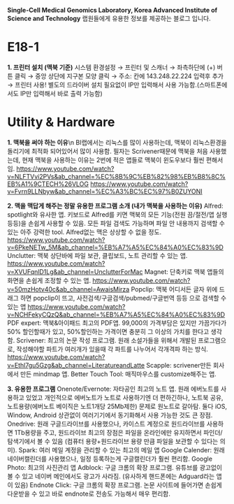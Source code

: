 **Single-Cell Medical Genomics Laboratory, Korea Advanced Institute of Science and Technology** 랩원들에게 유용한 정보를 제공하는 블로그 입니다.

# E18-1
**1. 프린터 설치 (맥북 기준)**
시스템 환경설정 → 프린터 및 스캐너 → 좌측하단에 (+) 버튼 클릭 → 중앙 상단에 지구본 모양 클릭 → 주소: 칸에 143.248.22.224 입력후 추가 → 프린터 사용!
별도의 드라이버 설치 필요없이 IP만 입력해서 사용 가능함.(스마트폰에서도 IP만 입력해서 바로 출력 가능함)

# Utility & Hardware
**1. 맥북을 써야 하는 이유**\n
BI랩에서는 리눅스를 많이 사용하는데, 맥북이 리눅스환경을 돌리기에 최적화 되어있어서 많이 사용함.
필자는 Scrivener때문에 맥북을 처음 사용했는데, 현재 맥북을 사용하는 이유는 2번에 적은 앱들로 맥북이 윈도우보다 훨씬 편해서임.
https://www.youtube.com/watch?v=NLFTVvi2PVs&ab_channel=%EC%8B%9C%EB%82%98%EB%B8%8C%EB%A1%9CTECH%26VLOG
https://www.youtube.com/watch?v=Fvrn9LLNbyw&ab_channel=%EC%A3%BC%EC%97%B0ZUYONI

**2. 맥을 맥답게 해주는 정말 유용한 프로그램 소개 (내가 맥북을 사용하는 이유)**
  Alfred: spotlight와 유사한 앱. 키보드로 Alfred를 키면 맥북의 모든 기능(전원 끔/절전/앱 실행 등등)을 손쉽게 사용할 수 있음. 모든 파일 검색도 가능하며 파일 안 내용까지 검색할 수 있는 아주 강력한 tool. Alfred없는 맥은 상상할 수 없을 정도.
https://www.youtube.com/watch?v=6PkeNETw_5M&ab_channel=%EB%A7%A5%EC%84%A0%EC%83%9D
Unclutter: 맥북 상단바에 파일 보관, 클립보드, 노트 관리할 수 있는 앱.
https://www.youtube.com/watch?v=XVUFqnlD1Lg&ab_channel=UnclutterForMac
Magnet: 단축키로 맥북 앱들의 화면을 손쉽게 조정할 수 있는 앱.
https://www.youtube.com/watch?v=50mzHotv40c&ab_channel=AwaisMirza
Popclip: 맥북 어디서든 글자 위에 드래그 하면 popclip이 뜨고, 사전검색/구글검색/pubmed/구글번역 등등 으로 검색할 수 있는 앱
https://www.youtube.com/watch?v=NCHFekyCQzQ&ab_channel=%EB%A7%A5%EC%84%A0%EC%83%9D
PDF expert: 맥북&아이패드 최고의 PDF앱. 99,000의 가격부담은 있지만 가끔가다가 50% 할인할때가 있고, 50%할인하는 가격이면 충분히 그 이상의 가치를 한다고 생각함.
Scrivener: 최고의 논문 작성 프로그램. 원래 소설가들을 위해서 개발된 프로그램으로, 작성해야할 파트가 여러개가 있을때 각 파트를 나누어서 각개격파 하는 방식.
https://www.youtube.com/watch?v=Ethl7gu5Gzg&ab_channel=LiteratureandLatte
Scapple: scrivener만든 회사에서 만든 mindmap 앱.
Better Touch Tool: 매직마우스를 customize해주는 앱.

**3. 유용한 프로그램**
Onenote/Evernote: 자타공인 최고의 노트 앱. 원래 에버노트를 사용하고 있었고 개인적으로 에버노트가 노트로 사용하기엔 더 편하긴하나, 노트북 공유, 노트용량(에버노트 베이직은 노트1개당 25Mb제한) 문제로 원노트로 갈아탐. 둘다 iOS, Window, Android 상관없이 여러기기에서 동기화해서 사용 가능한 것도 큰 장점.
Onedrive: 원래 구글드라이브를 사용했으나, 카이스트 계정으로 원드라이브를 사용하면 1Tb용량을 주고, 원드라이브 최고의 장점은 파일을 온라인에만 유지하면서 파인더/탐색기에서 볼 수 있음 (컴퓨터 용량+원드라이브 용량 만큼 파일을 보관할 수 있다는 의미).
Spark: 여러 메일 계정을 관리할 수 있는 최고의 메일 앱
Google Calender: 원래 네이버캘린더를 사용했으나, 일정 등록하는게 구글캘린더가 훨씬 편리함.
Google Photo: 최고의 사진관리 앱
Adblock: 구글 크롬의 확장 프로그램. 유튜브를 광고없이 볼 수 있고 네이버 메인에서도 광고가 사라짐. (유사하게 핸드폰에는 Adguard라는 앱이 있음)
Endnote Click: 구글 크롬의 확장 프로그램. 논문 사이트에 들어가면 손쉽게 다운받을 수 있고 바로 endnote로 전송도 가능해서 매우 편리함.
